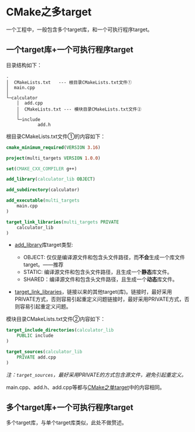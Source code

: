 # CMake之多target

一个工程中，一般包含多个target库，和一个可执行程序target。

## 一个target库+一个可执行程序target

目录结构如下：

```
.
│  CMakeLists.txt   --- 根目录CMakeLists.txt文件①
│  main.cpp
│
└─calculator
    │  add.cpp
    │  CMakeLists.txt --- 模块目录CMakeLists.txt文件②
    │
    └─include
            add.h
```

根目录CMakeLists.txt文件①的内容如下：

```cmake
cmake_minimum_required(VERSION 3.16)

project(multi_targets VERSION 1.0.0)

set(CMAKE_CXX_COMPILER g++)

add_library(calculator_lib OBJECT)

add_subdirectory(calculator) 

add_executable(multi_targets 
    main.cpp
)

target_link_libraries(multi_targets PRIVATE
    calculator_lib
)
```

* [add_library](https://cmake.org/cmake/help/latest/command/add_library.html)库target类型:
  * OBJECT: 仅仅是编译源文件和包含头文件路径，而**不会**生成一个库文件target。——推荐
  * STATIC: 编译源文件和包含头文件路径，且生成一个**静态**库文件。
  * SHARED：编译源文件和包含头文件路径，且生成一个**动态**库文件。

* [target_link_libraries](https://cmake.org/cmake/help/latest/command/target_link_libraries.html)，链接以来的其他target(库)。链接时，最好采用PRIVATE方式，否则容易引起重定义问题链接时，最好采用PRIVATE方式，否则容易引起重定义问题。

模块目录CMakeLists.txt文件②内容如下：

```cmake
target_include_directories(calculator_lib
    PUBLIC include      
)

target_sources(calculator_lib
    PRIVATE add.cpp
)
```

*注：`target_sources`，最好采用PRIVATE的方式包含源文件，避免引起重定义。*

main.cpp、add.h、add.cpp等都与[CMake之单target](02_CMake之单target.md)中的内容相同。


## 多个target库+一个可执行程序target

多个target库，与单个target库类似，此处不做赘述。


